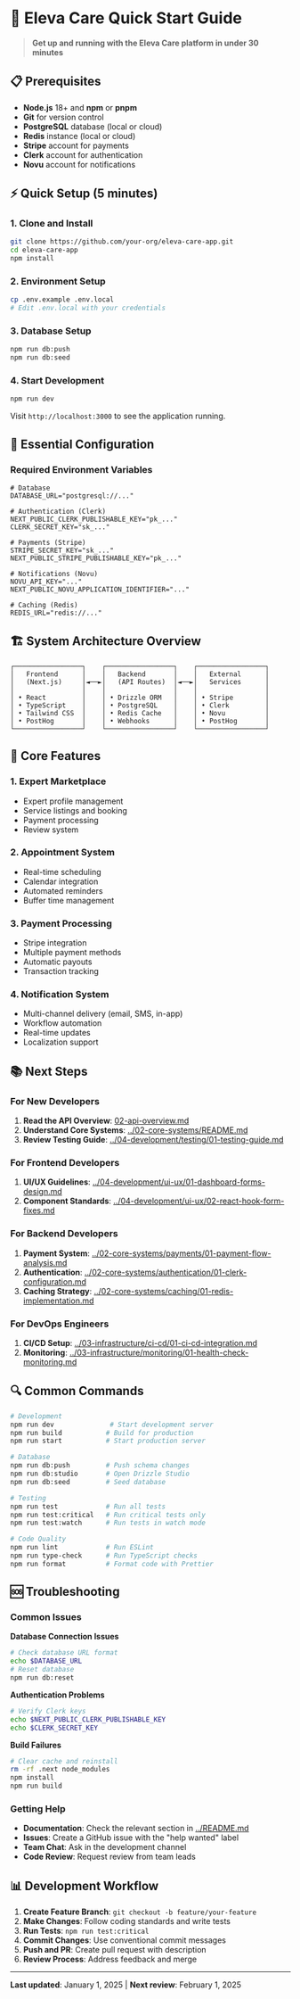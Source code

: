 # 🚀 Eleva Care Quick Start Guide

> **Get up and running with the Eleva Care platform in under 30 minutes**

## 📋 Prerequisites

- **Node.js** 18+ and **npm** or **pnpm**
- **Git** for version control
- **PostgreSQL** database (local or cloud)
- **Redis** instance (local or cloud)
- **Stripe** account for payments
- **Clerk** account for authentication
- **Novu** account for notifications

## ⚡ Quick Setup (5 minutes)

### 1. Clone and Install

```bash
git clone https://github.com/your-org/eleva-care-app.git
cd eleva-care-app
npm install
```

### 2. Environment Setup

```bash
cp .env.example .env.local
# Edit .env.local with your credentials
```

### 3. Database Setup

```bash
npm run db:push
npm run db:seed
```

### 4. Start Development

```bash
npm run dev
```

Visit `http://localhost:3000` to see the application running.

## 🔧 Essential Configuration

### Required Environment Variables

```env
# Database
DATABASE_URL="postgresql://..."

# Authentication (Clerk)
NEXT_PUBLIC_CLERK_PUBLISHABLE_KEY="pk_..."
CLERK_SECRET_KEY="sk_..."

# Payments (Stripe)
STRIPE_SECRET_KEY="sk_..."
NEXT_PUBLIC_STRIPE_PUBLISHABLE_KEY="pk_..."

# Notifications (Novu)
NOVU_API_KEY="..."
NEXT_PUBLIC_NOVU_APPLICATION_IDENTIFIER="..."

# Caching (Redis)
REDIS_URL="redis://..."
```

## 🏗️ System Architecture Overview

```
┌─────────────────┐    ┌─────────────────┐    ┌─────────────────┐
│   Frontend      │    │   Backend       │    │   External      │
│   (Next.js)     │◄──►│   (API Routes)  │◄──►│   Services      │
│                 │    │                 │    │                 │
│ • React         │    │ • Drizzle ORM   │    │ • Stripe        │
│ • TypeScript    │    │ • PostgreSQL    │    │ • Clerk         │
│ • Tailwind CSS  │    │ • Redis Cache   │    │ • Novu          │
│ • PostHog       │    │ • Webhooks      │    │ • PostHog       │
└─────────────────┘    └─────────────────┘    └─────────────────┘
```

## 🎯 Core Features

### 1. **Expert Marketplace**

- Expert profile management
- Service listings and booking
- Payment processing
- Review system

### 2. **Appointment System**

- Real-time scheduling
- Calendar integration
- Automated reminders
- Buffer time management

### 3. **Payment Processing**

- Stripe integration
- Multiple payment methods
- Automatic payouts
- Transaction tracking

### 4. **Notification System**

- Multi-channel delivery (email, SMS, in-app)
- Workflow automation
- Real-time updates
- Localization support

## 📚 Next Steps

### For New Developers

1. **Read the API Overview**: [02-api-overview.md](./02-api-overview.md)
2. **Understand Core Systems**: [../02-core-systems/README.md](../02-core-systems/README.md)
3. **Review Testing Guide**: [../04-development/testing/01-testing-guide.md](../04-development/testing/01-testing-guide.md)

### For Frontend Developers

1. **UI/UX Guidelines**: [../04-development/ui-ux/01-dashboard-forms-design.md](../04-development/ui-ux/01-dashboard-forms-design.md)
2. **Component Standards**: [../04-development/ui-ux/02-react-hook-form-fixes.md](../04-development/ui-ux/02-react-hook-form-fixes.md)

### For Backend Developers

1. **Payment System**: [../02-core-systems/payments/01-payment-flow-analysis.md](../02-core-systems/payments/01-payment-flow-analysis.md)
2. **Authentication**: [../02-core-systems/authentication/01-clerk-configuration.md](../02-core-systems/authentication/01-clerk-configuration.md)
3. **Caching Strategy**: [../02-core-systems/caching/01-redis-implementation.md](../02-core-systems/caching/01-redis-implementation.md)

### For DevOps Engineers

1. **CI/CD Setup**: [../03-infrastructure/ci-cd/01-ci-cd-integration.md](../03-infrastructure/ci-cd/01-ci-cd-integration.md)
2. **Monitoring**: [../03-infrastructure/monitoring/01-health-check-monitoring.md](../03-infrastructure/monitoring/01-health-check-monitoring.md)

## 🔍 Common Commands

```bash
# Development
npm run dev              # Start development server
npm run build           # Build for production
npm run start           # Start production server

# Database
npm run db:push         # Push schema changes
npm run db:studio       # Open Drizzle Studio
npm run db:seed         # Seed database

# Testing
npm run test            # Run all tests
npm run test:critical   # Run critical tests only
npm run test:watch      # Run tests in watch mode

# Code Quality
npm run lint            # Run ESLint
npm run type-check      # Run TypeScript checks
npm run format          # Format code with Prettier
```

## 🆘 Troubleshooting

### Common Issues

**Database Connection Issues**

```bash
# Check database URL format
echo $DATABASE_URL
# Reset database
npm run db:reset
```

**Authentication Problems**

```bash
# Verify Clerk keys
echo $NEXT_PUBLIC_CLERK_PUBLISHABLE_KEY
echo $CLERK_SECRET_KEY
```

**Build Failures**

```bash
# Clear cache and reinstall
rm -rf .next node_modules
npm install
npm run build
```

### Getting Help

- **Documentation**: Check the relevant section in [../README.md](../README.md)
- **Issues**: Create a GitHub issue with the "help wanted" label
- **Team Chat**: Ask in the development channel
- **Code Review**: Request review from team leads

## 📊 Development Workflow

1. **Create Feature Branch**: `git checkout -b feature/your-feature`
2. **Make Changes**: Follow coding standards and write tests
3. **Run Tests**: `npm run test:critical`
4. **Commit Changes**: Use conventional commit messages
5. **Push and PR**: Create pull request with description
6. **Review Process**: Address feedback and merge

---

**Last updated**: January 1, 2025 | **Next review**: February 1, 2025
